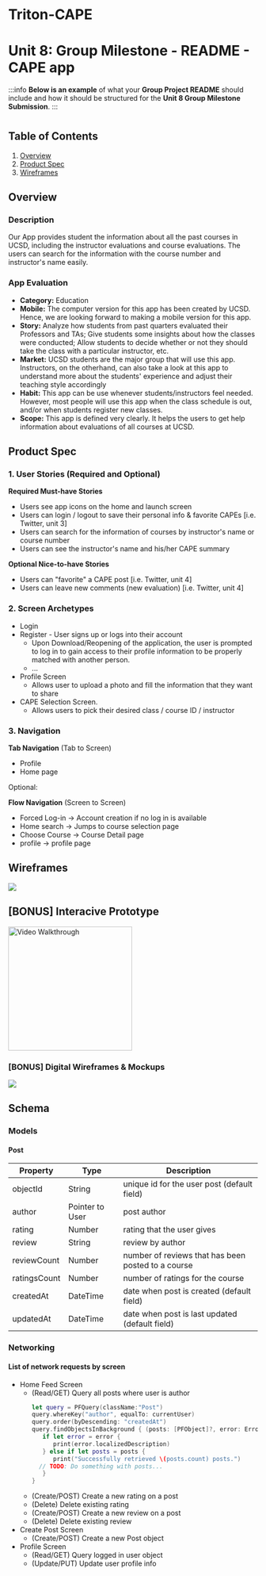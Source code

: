 # Triton-CAPE
Unit 8: Group Milestone - README - CAPE app
===

:::info
**Below is an example** of what your **Group Project README** should include and how it should be structured for the **Unit 8 Group Milestone Submission**.
:::

#

## Table of Contents
1. [Overview](#Overview)
1. [Product Spec](#Product-Spec)
1. [Wireframes](#Wireframes)

## Overview
### Description
Our App provides student the information about all the past courses in UCSD, including the instructor evaluations and course evaluations. The users can search for the information with the course number and instructor's name easily.  

### App Evaluation
- **Category:** Education
- **Mobile:** The computer version for this app has been created by UCSD. Hence, we are looking forward to making a mobile version for this app. 
- **Story:** Analyze how students from past quarters evaluated their Professors and TAs; Give students some insights about how the classes were conducted; Allow students to decide whether or not they should take the class with a particular instructor, etc.
- **Market:** UCSD students are the major group that will use this app. Instructors, on the otherhand, can also take a look at this app to understand more about the students' experience and adjust their teaching style accordingly
- **Habit:** This app can be use whenever students/instructors feel needed. However, most people will use this app when the class schedule is out, and/or when students register new classes.
- **Scope:** This app is defined very clearly. It helps the users to get help information about evaluations of all courses at UCSD.

## Product Spec
### 1. User Stories (Required and Optional)

**Required Must-have Stories**
* Users see app icons on the home and launch screen
* Users can login / logout to save their personal info & favorite CAPEs [i.e. Twitter, unit 3]
* Users can search for the information of courses by instructor's name or course number
* Users can see the instructor's name and his/her CAPE summary

**Optional Nice-to-have Stories**
* Users can "favorite" a CAPE post [i.e. Twitter, unit 4]
* Users can leave new comments (new evaluation) [i.e. Twitter, unit 4]

### 2. Screen Archetypes

* Login 
* Register - User signs up or logs into their account
   * Upon Download/Reopening of the application, the user is prompted to log in to gain access to their profile information to be properly matched with another person. 
   * ...
* Profile Screen 
   * Allows user to upload a photo and fill the information that they want to share
* CAPE Selection Screen.
   * Allows users to pick their desired class / course ID / instructor

### 3. Navigation

**Tab Navigation** (Tab to Screen)

* Profile
* Home page

Optional:

**Flow Navigation** (Screen to Screen)
* Forced Log-in -> Account creation if no log in is available
* Home search -> Jumps to course selection page
* Choose Course -> Course Detail page 
* profile -> profile page 

## Wireframes
![](https://i.imgur.com/egpDpyY.png)

## [BONUS] Interacive Prototype
<img src='https://i.imgur.com/6INVQaP.gif' title='Video Walkthrough' width='250' alt='Video Walkthrough' />

### [BONUS] Digital Wireframes & Mockups
![](https://i.imgur.com/egpDpyY.png)

## Schema 
### Models
#### Post

   | Property      | Type     | Description |
   | ------------- | -------- | ------------|
   | objectId      | String   | unique id for the user post (default field) |
   | author        | Pointer to User | post author |
   | rating        | Number   | rating that the user gives |
   | review        | String   | review by author |
   | reviewCount   | Number   | number of reviews that has been posted to a course |
   | ratingsCount  | Number   | number of ratings for the course |
   | createdAt     | DateTime | date when post is created (default field) |
   | updatedAt     | DateTime | date when post is last updated (default field) |
### Networking
#### List of network requests by screen
   - Home Feed Screen
      - (Read/GET) Query all posts where user is author
         ```swift
         let query = PFQuery(className:"Post")
         query.whereKey("author", equalTo: currentUser)
         query.order(byDescending: "createdAt")
         query.findObjectsInBackground { (posts: [PFObject]?, error: Error?) in
            if let error = error { 
               print(error.localizedDescription)
            } else if let posts = posts {
               print("Successfully retrieved \(posts.count) posts.")
           // TODO: Do something with posts...
            }
         }
         ```
      - (Create/POST) Create a new rating on a post
      - (Delete) Delete existing rating
      - (Create/POST) Create a new review on a post
      - (Delete) Delete existing review
   - Create Post Screen
      - (Create/POST) Create a new Post object
   - Profile Screen
      - (Read/GET) Query logged in user object
      - (Update/PUT) Update user profile info
